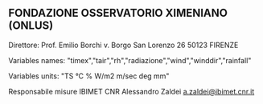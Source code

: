 ## FONDAZIONE OSSERVATORIO XIMENIANO (ONLUS)

Direttore: Prof. Emilio Borchi
v. Borgo San Lorenzo 26
50123 FIRENZE 

Variables names: "timex","tair","rh","radiazione","wind","winddir","rainfall"

Variables units:  "TS	°C	%	W/m2	m/sec	deg	mm"

Responsabile misure IBIMET CNR Alessandro Zaldei a.zaldei@ibimet.cnr.it

